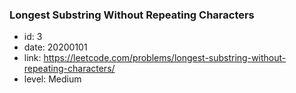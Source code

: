 ### Longest Substring Without Repeating Characters

* id: 3
* date: 20200101
* link: https://leetcode.com/problems/longest-substring-without-repeating-characters/
* level: Medium
